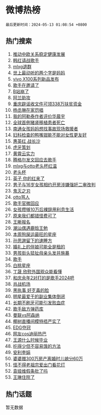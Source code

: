# 微博热榜

`最后更新时间：2024-05-13 01:08:54 +0800`

## 热门搜索

1. [推动中欧关系稳定健康发展](https://m.weibo.cn/search?containerid=100103type%3D1%26t%3D10%26q%3D%23%E6%8E%A8%E5%8A%A8%E4%B8%AD%E6%AC%A7%E5%85%B3%E7%B3%BB%E7%A8%B3%E5%AE%9A%E5%81%A5%E5%BA%B7%E5%8F%91%E5%B1%95%23&stream_entry_id=51&isnewpage=1&extparam=seat%3D1%26cate%3D10103%26dgr%3D0%26stream_entry_id%3D51%26filter_type%3Drealtimehot%26q%3D%2523%25E6%258E%25A8%25E5%258A%25A8%25E4%25B8%25AD%25E6%25AC%25A7%25E5%2585%25B3%25E7%25B3%25BB%25E7%25A8%25B3%25E5%25AE%259A%25E5%2581%25A5%25E5%25BA%25B7%25E5%258F%2591%25E5%25B1%2595%2523%26c_type%3D51%26pos%3D0%26display_time%3D1715533733%26pre_seqid%3D1715533733218015738148)
1. [韩红请战歌手](https://m.weibo.cn/search?containerid=100103type%3D1%26t%3D10%26q%3D%E9%9F%A9%E7%BA%A2%E8%AF%B7%E6%88%98%E6%AD%8C%E6%89%8B&stream_entry_id=31&isnewpage=1&extparam=seat%3D1%26lcate%3D5001%26pos%3D0%26q%3D%25E9%259F%25A9%25E7%25BA%25A2%25E8%25AF%25B7%25E6%2588%2598%25E6%25AD%258C%25E6%2589%258B%26c_type%3D31%26realpos%3D1%26flag%3D16%26dgr%3D0%26cate%3D5001%26stream_entry_id%3D31%26band_rank%3D1%26filter_type%3Drealtimehot%26display_time%3D1715533733%26pre_seqid%3D1715533733218015738148)
1. [mlxg退群](https://m.weibo.cn/search?containerid=100103type%3D1%26t%3D10%26q%3Dmlxg%E9%80%80%E7%BE%A4&stream_entry_id=31&isnewpage=1&extparam=seat%3D1%26lcate%3D5001%26pos%3D1%26q%3Dmlxg%25E9%2580%2580%25E7%25BE%25A4%26c_type%3D31%26realpos%3D2%26flag%3D2%26dgr%3D0%26cate%3D5001%26stream_entry_id%3D31%26band_rank%3D2%26filter_type%3Drealtimehot%26display_time%3D1715533733%26pre_seqid%3D1715533733218015738148)
1. [世上最动听的两个字是妈妈](https://m.weibo.cn/search?containerid=100103type%3D1%26t%3D10%26q%3D%23%E4%B8%96%E4%B8%8A%E6%9C%80%E5%8A%A8%E5%90%AC%E7%9A%84%E4%B8%A4%E4%B8%AA%E5%AD%97%E6%98%AF%E5%A6%88%E5%A6%88%23&stream_entry_id=31&isnewpage=1&extparam=seat%3D1%26lcate%3D5001%26pos%3D2%26q%3D%2523%25E4%25B8%2596%25E4%25B8%258A%25E6%259C%2580%25E5%258A%25A8%25E5%2590%25AC%25E7%259A%2584%25E4%25B8%25A4%25E4%25B8%25AA%25E5%25AD%2597%25E6%2598%25AF%25E5%25A6%2588%25E5%25A6%2588%2523%26c_type%3D31%26realpos%3D3%26flag%3D0%26dgr%3D0%26cate%3D5001%26stream_entry_id%3D31%26band_rank%3D3%26filter_type%3Drealtimehot%26display_time%3D1715533733%26pre_seqid%3D1715533733218015738148)
1. [vivo X100系列新品发布](https://m.weibo.cn/search?containerid=100103type%3D1%26t%3D10%26q%3Dvivo+X100%E7%B3%BB%E5%88%97%E6%96%B0%E5%93%81%E5%8F%91%E5%B8%83&stream_entry_id=31&isnewpage=1&extparam=seat%3D1%26lcate%3D5001%26filter_type%3Drealtimehot%26q%3Dvivo%2520X100%25E7%25B3%25BB%25E5%2588%2597%25E6%2596%25B0%25E5%2593%2581%25E5%258F%2591%25E5%25B8%2583%26c_type%3D31%26dgr%3D0%26cate%3D5001%26is_ad_pos%3D1%26band_rank%3D4%26stream_entry_id%3D31%26adid%3D236180%26pos%3D3%26display_time%3D1715533733%26pre_seqid%3D1715533733218015738148)
1. [歌手在邀请了](https://m.weibo.cn/search?containerid=100103type%3D1%26t%3D10%26q%3D%23%E6%AD%8C%E6%89%8B%E5%9C%A8%E9%82%80%E8%AF%B7%E4%BA%86%23&stream_entry_id=31&isnewpage=1&extparam=seat%3D1%26lcate%3D5001%26pos%3D4%26q%3D%2523%25E6%25AD%258C%25E6%2589%258B%25E5%259C%25A8%25E9%2582%2580%25E8%25AF%25B7%25E4%25BA%2586%2523%26c_type%3D31%26realpos%3D4%26flag%3D16%26dgr%3D0%26cate%3D5001%26stream_entry_id%3D31%26band_rank%3D4%26filter_type%3Drealtimehot%26display_time%3D1715533733%26pre_seqid%3D1715533733218015738148)
1. [B站崩了](https://m.weibo.cn/search?containerid=100103type%3D1%26t%3D10%26q%3DB%E7%AB%99%E5%B4%A9%E4%BA%86&stream_entry_id=31&isnewpage=1&extparam=seat%3D1%26lcate%3D5001%26pos%3D5%26q%3DB%25E7%25AB%2599%25E5%25B4%25A9%25E4%25BA%2586%26c_type%3D31%26realpos%3D5%26flag%3D2%26dgr%3D0%26cate%3D5001%26stream_entry_id%3D31%26band_rank%3D5%26filter_type%3Drealtimehot%26display_time%3D1715533733%26pre_seqid%3D1715533733218015738148)
1. [阿兰助攻](https://m.weibo.cn/search?containerid=100103type%3D1%26t%3D10%26q%3D%23%E9%98%BF%E5%85%B0%E5%8A%A9%E6%94%BB%23&stream_entry_id=31&isnewpage=1&extparam=seat%3D1%26lcate%3D5001%26pos%3D6%26q%3D%2523%25E9%2598%25BF%25E5%2585%25B0%25E5%258A%25A9%25E6%2594%25BB%2523%26c_type%3D31%26realpos%3D6%26flag%3D2%26dgr%3D0%26cate%3D5001%26stream_entry_id%3D31%26band_rank%3D6%26filter_type%3Drealtimehot%26display_time%3D1715533733%26pre_seqid%3D1715533733218015738148)
1. [重庆辟谣收文件可领338万扶贫资金](https://m.weibo.cn/search?containerid=100103type%3D1%26t%3D10%26q%3D%23%E9%87%8D%E5%BA%86%E8%BE%9F%E8%B0%A3%E6%94%B6%E6%96%87%E4%BB%B6%E5%8F%AF%E9%A2%86338%E4%B8%87%E6%89%B6%E8%B4%AB%E8%B5%84%E9%87%91%23&stream_entry_id=31&isnewpage=1&extparam=seat%3D1%26lcate%3D5001%26filter_type%3Drealtimehot%26q%3D%2523%25E9%2587%258D%25E5%25BA%2586%25E8%25BE%259F%25E8%25B0%25A3%25E6%2594%25B6%25E6%2596%2587%25E4%25BB%25B6%25E5%258F%25AF%25E9%25A2%2586338%25E4%25B8%2587%25E6%2589%25B6%25E8%25B4%25AB%25E8%25B5%2584%25E9%2587%2591%2523%26c_type%3D31%26dgr%3D0%26cate%3D5001%26is_ad_pos%3D1%26band_rank%3D7%26stream_entry_id%3D31%26adid%3D236159%26pos%3D7%26display_time%3D1715533733%26pre_seqid%3D1715533733218015738148)
1. [杨丞琳在家罚唱](https://m.weibo.cn/search?containerid=100103type%3D1%26t%3D10%26q%3D%23%E6%9D%A8%E4%B8%9E%E7%90%B3%E5%9C%A8%E5%AE%B6%E7%BD%9A%E5%94%B1%23&stream_entry_id=31&isnewpage=1&extparam=seat%3D1%26lcate%3D5001%26pos%3D8%26q%3D%2523%25E6%259D%25A8%25E4%25B8%259E%25E7%2590%25B3%25E5%259C%25A8%25E5%25AE%25B6%25E7%25BD%259A%25E5%2594%25B1%2523%26c_type%3D31%26realpos%3D7%26flag%3D2%26dgr%3D0%26cate%3D5001%26stream_entry_id%3D31%26band_rank%3D7%26filter_type%3Drealtimehot%26display_time%3D1715533733%26pre_seqid%3D1715533733218015738148)
1. [我的阿勒泰作者评价华晨宇](https://m.weibo.cn/search?containerid=100103type%3D1%26t%3D10%26q%3D%E6%88%91%E7%9A%84%E9%98%BF%E5%8B%92%E6%B3%B0%E4%BD%9C%E8%80%85%E8%AF%84%E4%BB%B7%E5%8D%8E%E6%99%A8%E5%AE%87&stream_entry_id=31&isnewpage=1&extparam=seat%3D1%26lcate%3D5001%26pos%3D9%26q%3D%25E6%2588%2591%25E7%259A%2584%25E9%2598%25BF%25E5%258B%2592%25E6%25B3%25B0%25E4%25BD%259C%25E8%2580%2585%25E8%25AF%2584%25E4%25BB%25B7%25E5%258D%258E%25E6%2599%25A8%25E5%25AE%2587%26c_type%3D31%26realpos%3D8%26flag%3D2%26dgr%3D0%26cate%3D5001%26stream_entry_id%3D31%26band_rank%3D8%26filter_type%3Drealtimehot%26display_time%3D1715533733%26pre_seqid%3D1715533733218015738148)
1. [全球首例猪肾移植患者死亡](https://m.weibo.cn/search?containerid=100103type%3D1%26t%3D10%26q%3D%23%E5%85%A8%E7%90%83%E9%A6%96%E4%BE%8B%E7%8C%AA%E8%82%BE%E7%A7%BB%E6%A4%8D%E6%82%A3%E8%80%85%E6%AD%BB%E4%BA%A1%23&stream_entry_id=31&isnewpage=1&extparam=seat%3D1%26lcate%3D5001%26pos%3D10%26q%3D%2523%25E5%2585%25A8%25E7%2590%2583%25E9%25A6%2596%25E4%25BE%258B%25E7%258C%25AA%25E8%2582%25BE%25E7%25A7%25BB%25E6%25A4%258D%25E6%2582%25A3%25E8%2580%2585%25E6%25AD%25BB%25E4%25BA%25A1%2523%26c_type%3D31%26realpos%3D9%26flag%3D2%26dgr%3D0%26cate%3D5001%26stream_entry_id%3D31%26band_rank%3D9%26filter_type%3Drealtimehot%26display_time%3D1715533733%26pre_seqid%3D1715533733218015738148)
1. [南通女孩妈妈想找事故现场救援者](https://m.weibo.cn/search?containerid=100103type%3D1%26t%3D10%26q%3D%23%E5%8D%97%E9%80%9A%E5%A5%B3%E5%AD%A9%E5%A6%88%E5%A6%88%E6%83%B3%E6%89%BE%E4%BA%8B%E6%95%85%E7%8E%B0%E5%9C%BA%E6%95%91%E6%8F%B4%E8%80%85%23&stream_entry_id=31&isnewpage=1&extparam=seat%3D1%26lcate%3D5001%26pos%3D11%26q%3D%2523%25E5%258D%2597%25E9%2580%259A%25E5%25A5%25B3%25E5%25AD%25A9%25E5%25A6%2588%25E5%25A6%2588%25E6%2583%25B3%25E6%2589%25BE%25E4%25BA%258B%25E6%2595%2585%25E7%258E%25B0%25E5%259C%25BA%25E6%2595%2591%25E6%258F%25B4%25E8%2580%2585%2523%26c_type%3D31%26realpos%3D10%26flag%3D32768%26dgr%3D0%26cate%3D5001%26stream_entry_id%3D31%26band_rank%3D10%26filter_type%3Drealtimehot%26display_time%3D1715533733%26pre_seqid%3D1715533733218015738148)
1. [妇科检查的鸭嘴钳能不能对女性更友好](https://m.weibo.cn/search?containerid=100103type%3D1%26t%3D10%26q%3D%23%E5%A6%87%E7%A7%91%E6%A3%80%E6%9F%A5%E7%9A%84%E9%B8%AD%E5%98%B4%E9%92%B3%E8%83%BD%E4%B8%8D%E8%83%BD%E5%AF%B9%E5%A5%B3%E6%80%A7%E6%9B%B4%E5%8F%8B%E5%A5%BD%23&stream_entry_id=31&isnewpage=1&extparam=seat%3D1%26lcate%3D5001%26pos%3D12%26q%3D%2523%25E5%25A6%2587%25E7%25A7%2591%25E6%25A3%2580%25E6%259F%25A5%25E7%259A%2584%25E9%25B8%25AD%25E5%2598%25B4%25E9%2592%25B3%25E8%2583%25BD%25E4%25B8%258D%25E8%2583%25BD%25E5%25AF%25B9%25E5%25A5%25B3%25E6%2580%25A7%25E6%259B%25B4%25E5%258F%258B%25E5%25A5%25BD%2523%26c_type%3D31%26realpos%3D11%26flag%3D2%26dgr%3D0%26cate%3D5001%26stream_entry_id%3D31%26band_rank%3D11%26filter_type%3Drealtimehot%26display_time%3D1715533733%26pre_seqid%3D1715533733218015738148)
1. [惠英红 战长沙](https://m.weibo.cn/search?containerid=100103type%3D1%26t%3D10%26q%3D%E6%83%A0%E8%8B%B1%E7%BA%A2+%E6%88%98%E9%95%BF%E6%B2%99&stream_entry_id=31&isnewpage=1&extparam=seat%3D1%26lcate%3D5001%26pos%3D13%26q%3D%25E6%2583%25A0%25E8%258B%25B1%25E7%25BA%25A2%2520%25E6%2588%2598%25E9%2595%25BF%25E6%25B2%2599%26c_type%3D31%26realpos%3D12%26flag%3D2%26dgr%3D0%26cate%3D5001%26stream_entry_id%3D31%26band_rank%3D12%26filter_type%3Drealtimehot%26display_time%3D1715533733%26pre_seqid%3D1715533733218015738148)
1. [虎牙策划](https://m.weibo.cn/search?containerid=100103type%3D1%26t%3D10%26q%3D%E8%99%8E%E7%89%99%E7%AD%96%E5%88%92&stream_entry_id=31&isnewpage=1&extparam=seat%3D1%26lcate%3D5001%26pos%3D14%26q%3D%25E8%2599%258E%25E7%2589%2599%25E7%25AD%2596%25E5%2588%2592%26c_type%3D31%26realpos%3D13%26flag%3D0%26dgr%3D0%26cate%3D5001%26stream_entry_id%3D31%26band_rank%3D13%26filter_type%3Drealtimehot%26display_time%3D1715533733%26pre_seqid%3D1715533733218015738148)
1. [黄霄云实力](https://m.weibo.cn/search?containerid=100103type%3D1%26t%3D10%26q%3D%23%E9%BB%84%E9%9C%84%E4%BA%91%E5%AE%9E%E5%8A%9B%23&stream_entry_id=31&isnewpage=1&extparam=seat%3D1%26lcate%3D5001%26pos%3D15%26q%3D%2523%25E9%25BB%2584%25E9%259C%2584%25E4%25BA%2591%25E5%25AE%259E%25E5%258A%259B%2523%26c_type%3D31%26realpos%3D14%26flag%3D2%26dgr%3D0%26cate%3D5001%26stream_entry_id%3D31%26band_rank%3D14%26filter_type%3Drealtimehot%26display_time%3D1715533733%26pre_seqid%3D1715533733218015738148)
1. [腾格尔发文回应去歌手](https://m.weibo.cn/search?containerid=100103type%3D1%26t%3D10%26q%3D%23%E8%85%BE%E6%A0%BC%E5%B0%94%E5%8F%91%E6%96%87%E5%9B%9E%E5%BA%94%E5%8E%BB%E6%AD%8C%E6%89%8B%23&stream_entry_id=31&isnewpage=1&extparam=seat%3D1%26lcate%3D5001%26pos%3D16%26q%3D%2523%25E8%2585%25BE%25E6%25A0%25BC%25E5%25B0%2594%25E5%258F%2591%25E6%2596%2587%25E5%259B%259E%25E5%25BA%2594%25E5%258E%25BB%25E6%25AD%258C%25E6%2589%258B%2523%26c_type%3D31%26realpos%3D15%26flag%3D2%26dgr%3D0%26cate%3D5001%26stream_entry_id%3D31%26band_rank%3D15%26filter_type%3Drealtimehot%26display_time%3D1715533733%26pre_seqid%3D1715533733218015738148)
1. [mlxg与otto老头杯红温](https://m.weibo.cn/search?containerid=100103type%3D1%26t%3D10%26q%3D%23mlxg%E4%B8%8Eotto%E8%80%81%E5%A4%B4%E6%9D%AF%E7%BA%A2%E6%B8%A9%23&stream_entry_id=31&isnewpage=1&extparam=seat%3D1%26lcate%3D5001%26pos%3D17%26q%3D%2523mlxg%25E4%25B8%258Eotto%25E8%2580%2581%25E5%25A4%25B4%25E6%259D%25AF%25E7%25BA%25A2%25E6%25B8%25A9%2523%26c_type%3D31%26realpos%3D16%26flag%3D0%26dgr%3D0%26cate%3D5001%26stream_entry_id%3D31%26band_rank%3D16%26filter_type%3Drealtimehot%26display_time%3D1715533733%26pre_seqid%3D1715533733218015738148)
1. [老头杯](https://m.weibo.cn/search?containerid=100103type%3D1%26t%3D10%26q%3D%E8%80%81%E5%A4%B4%E6%9D%AF&stream_entry_id=31&isnewpage=1&extparam=seat%3D1%26lcate%3D5001%26pos%3D18%26q%3D%25E8%2580%2581%25E5%25A4%25B4%25E6%259D%25AF%26c_type%3D31%26realpos%3D17%26flag%3D0%26dgr%3D0%26cate%3D5001%26stream_entry_id%3D31%26band_rank%3D17%26filter_type%3Drealtimehot%26display_time%3D1715533733%26pre_seqid%3D1715533733218015738148)
1. [英子 你的红来了](https://m.weibo.cn/search?containerid=100103type%3D1%26t%3D10%26q%3D%E8%8B%B1%E5%AD%90+%E4%BD%A0%E7%9A%84%E7%BA%A2%E6%9D%A5%E4%BA%86&stream_entry_id=31&isnewpage=1&extparam=seat%3D1%26lcate%3D5001%26pos%3D19%26q%3D%25E8%258B%25B1%25E5%25AD%2590%2520%25E4%25BD%25A0%25E7%259A%2584%25E7%25BA%25A2%25E6%259D%25A5%25E4%25BA%2586%26c_type%3D31%26realpos%3D18%26flag%3D2%26dgr%3D0%26cate%3D5001%26stream_entry_id%3D31%26band_rank%3D18%26filter_type%3Drealtimehot%26display_time%3D1715533733%26pre_seqid%3D1715533733218015738148)
1. [男子与16岁女孩相约开房涉嫌强奸二审改判](https://m.weibo.cn/search?containerid=100103type%3D1%26t%3D10%26q%3D%23%E7%94%B7%E5%AD%90%E4%B8%8E16%E5%B2%81%E5%A5%B3%E5%AD%A9%E7%9B%B8%E7%BA%A6%E5%BC%80%E6%88%BF%E6%B6%89%E5%AB%8C%E5%BC%BA%E5%A5%B8%E4%BA%8C%E5%AE%A1%E6%94%B9%E5%88%A4%23&stream_entry_id=31&isnewpage=1&extparam=seat%3D1%26lcate%3D5001%26pos%3D20%26q%3D%2523%25E7%2594%25B7%25E5%25AD%2590%25E4%25B8%258E16%25E5%25B2%2581%25E5%25A5%25B3%25E5%25AD%25A9%25E7%259B%25B8%25E7%25BA%25A6%25E5%25BC%2580%25E6%2588%25BF%25E6%25B6%2589%25E5%25AB%258C%25E5%25BC%25BA%25E5%25A5%25B8%25E4%25BA%258C%25E5%25AE%25A1%25E6%2594%25B9%25E5%2588%25A4%2523%26c_type%3D31%26realpos%3D19%26flag%3D0%26dgr%3D0%26cate%3D5001%26stream_entry_id%3D31%26band_rank%3D19%26filter_type%3Drealtimehot%26display_time%3D1715533733%26pre_seqid%3D1715533733218015738148)
1. [鬼灭之刃](https://m.weibo.cn/search?containerid=100103type%3D1%26t%3D10%26q%3D%E9%AC%BC%E7%81%AD%E4%B9%8B%E5%88%83&stream_entry_id=31&isnewpage=1&extparam=seat%3D1%26lcate%3D5001%26pos%3D21%26q%3D%25E9%25AC%25BC%25E7%2581%25AD%25E4%25B9%258B%25E5%2588%2583%26c_type%3D31%26realpos%3D20%26flag%3D0%26dgr%3D0%26cate%3D5001%26stream_entry_id%3D31%26band_rank%3D20%26filter_type%3Drealtimehot%26display_time%3D1715533733%26pre_seqid%3D1715533733218015738148)
1. [otto骂人](https://m.weibo.cn/search?containerid=100103type%3D1%26t%3D10%26q%3Dotto%E9%AA%82%E4%BA%BA&stream_entry_id=31&isnewpage=1&extparam=seat%3D1%26lcate%3D5001%26pos%3D22%26q%3Dotto%25E9%25AA%2582%25E4%25BA%25BA%26c_type%3D31%26realpos%3D21%26flag%3D0%26dgr%3D0%26cate%3D5001%26stream_entry_id%3D31%26band_rank%3D21%26filter_type%3Drealtimehot%26display_time%3D1715533733%26pre_seqid%3D1715533733218015738148)
1. [歌手官微回应](https://m.weibo.cn/search?containerid=100103type%3D1%26t%3D10%26q%3D%E6%AD%8C%E6%89%8B%E5%AE%98%E5%BE%AE%E5%9B%9E%E5%BA%94&stream_entry_id=31&isnewpage=1&extparam=seat%3D1%26lcate%3D5001%26pos%3D23%26q%3D%25E6%25AD%258C%25E6%2589%258B%25E5%25AE%2598%25E5%25BE%25AE%25E5%259B%259E%25E5%25BA%2594%26c_type%3D31%26realpos%3D22%26flag%3D0%26dgr%3D0%26cate%3D5001%26stream_entry_id%3D31%26band_rank%3D22%26filter_type%3Drealtimehot%26display_time%3D1715533733%26pre_seqid%3D1715533733218015738148)
1. [女孩攒够10万后裸辞用利息生活](https://m.weibo.cn/search?containerid=100103type%3D1%26t%3D10%26q%3D%23%E5%A5%B3%E5%AD%A9%E6%94%92%E5%A4%9F10%E4%B8%87%E5%90%8E%E8%A3%B8%E8%BE%9E%E7%94%A8%E5%88%A9%E6%81%AF%E7%94%9F%E6%B4%BB%23&stream_entry_id=31&isnewpage=1&extparam=seat%3D1%26lcate%3D5001%26pos%3D24%26q%3D%2523%25E5%25A5%25B3%25E5%25AD%25A9%25E6%2594%2592%25E5%25A4%259F10%25E4%25B8%2587%25E5%2590%258E%25E8%25A3%25B8%25E8%25BE%259E%25E7%2594%25A8%25E5%2588%25A9%25E6%2581%25AF%25E7%2594%259F%25E6%25B4%25BB%2523%26c_type%3D31%26realpos%3D23%26flag%3D0%26dgr%3D0%26cate%3D5001%26stream_entry_id%3D31%26band_rank%3D23%26filter_type%3Drealtimehot%26display_time%3D1715533733%26pre_seqid%3D1715533733218015738148)
1. [原来我们都错怪费可了](https://m.weibo.cn/search?containerid=100103type%3D1%26t%3D10%26q%3D%23%E5%8E%9F%E6%9D%A5%E6%88%91%E4%BB%AC%E9%83%BD%E9%94%99%E6%80%AA%E8%B4%B9%E5%8F%AF%E4%BA%86%23&stream_entry_id=31&isnewpage=1&extparam=seat%3D1%26lcate%3D5001%26pos%3D25%26q%3D%2523%25E5%258E%259F%25E6%259D%25A5%25E6%2588%2591%25E4%25BB%25AC%25E9%2583%25BD%25E9%2594%2599%25E6%2580%25AA%25E8%25B4%25B9%25E5%258F%25AF%25E4%25BA%2586%2523%26c_type%3D31%26realpos%3D24%26flag%3D1%26dgr%3D0%26cate%3D5001%26stream_entry_id%3D31%26band_rank%3D24%26filter_type%3Drealtimehot%26display_time%3D1715533733%26pre_seqid%3D1715533733218015738148)
1. [王晰报名](https://m.weibo.cn/search?containerid=100103type%3D1%26t%3D10%26q%3D%E7%8E%8B%E6%99%B0%E6%8A%A5%E5%90%8D&stream_entry_id=31&isnewpage=1&extparam=seat%3D1%26lcate%3D5001%26pos%3D26%26q%3D%25E7%258E%258B%25E6%2599%25B0%25E6%258A%25A5%25E5%2590%258D%26c_type%3D31%26realpos%3D25%26flag%3D2%26dgr%3D0%26cate%3D5001%26stream_entry_id%3D31%26band_rank%3D25%26filter_type%3Drealtimehot%26display_time%3D1715533733%26pre_seqid%3D1715533733218015738148)
1. [潮汕偶遇鹿晗王勉](https://m.weibo.cn/search?containerid=100103type%3D1%26t%3D10%26q%3D%23%E6%BD%AE%E6%B1%95%E5%81%B6%E9%81%87%E9%B9%BF%E6%99%97%E7%8E%8B%E5%8B%89%23&stream_entry_id=31&isnewpage=1&extparam=seat%3D1%26lcate%3D5001%26pos%3D27%26q%3D%2523%25E6%25BD%25AE%25E6%25B1%2595%25E5%2581%25B6%25E9%2581%2587%25E9%25B9%25BF%25E6%2599%2597%25E7%258E%258B%25E5%258B%2589%2523%26c_type%3D31%26realpos%3D26%26flag%3D1%26dgr%3D0%26cate%3D5001%26stream_entry_id%3D31%26band_rank%3D26%26filter_type%3Drealtimehot%26display_time%3D1715533733%26pre_seqid%3D1715533733218015738148)
1. [本周狗屎运最旺的星座](https://m.weibo.cn/search?containerid=100103type%3D1%26t%3D10%26q%3D%E6%9C%AC%E5%91%A8%E7%8B%97%E5%B1%8E%E8%BF%90%E6%9C%80%E6%97%BA%E7%9A%84%E6%98%9F%E5%BA%A7&stream_entry_id=31&isnewpage=1&extparam=seat%3D1%26lcate%3D5001%26pos%3D28%26q%3D%25E6%259C%25AC%25E5%2591%25A8%25E7%258B%2597%25E5%25B1%258E%25E8%25BF%2590%25E6%259C%2580%25E6%2597%25BA%25E7%259A%2584%25E6%2598%259F%25E5%25BA%25A7%26c_type%3D31%26realpos%3D27%26flag%3D0%26dgr%3D0%26cate%3D5001%26stream_entry_id%3D31%26band_rank%3D27%26filter_type%3Drealtimehot%26display_time%3D1715533733%26pre_seqid%3D1715533733218015738148)
1. [孙思邈留下的速睡方](https://m.weibo.cn/search?containerid=100103type%3D1%26t%3D10%26q%3D%23%E5%AD%99%E6%80%9D%E9%82%88%E7%95%99%E4%B8%8B%E7%9A%84%E9%80%9F%E7%9D%A1%E6%96%B9%23&stream_entry_id=31&isnewpage=1&extparam=seat%3D1%26lcate%3D5001%26pos%3D29%26q%3D%2523%25E5%25AD%2599%25E6%2580%259D%25E9%2582%2588%25E7%2595%2599%25E4%25B8%258B%25E7%259A%2584%25E9%2580%259F%25E7%259D%25A1%25E6%2596%25B9%2523%26c_type%3D31%26realpos%3D28%26flag%3D1%26dgr%3D0%26cate%3D5001%26stream_entry_id%3D31%26band_rank%3D28%26filter_type%3Drealtimehot%26display_time%3D1715533733%26pre_seqid%3D1715533733218015738148)
1. [婚礼上的伴娘可能全是租的](https://m.weibo.cn/search?containerid=100103type%3D1%26t%3D10%26q%3D%23%E5%A9%9A%E7%A4%BC%E4%B8%8A%E7%9A%84%E4%BC%B4%E5%A8%98%E5%8F%AF%E8%83%BD%E5%85%A8%E6%98%AF%E7%A7%9F%E7%9A%84%23&stream_entry_id=31&isnewpage=1&extparam=seat%3D1%26lcate%3D5001%26pos%3D30%26q%3D%2523%25E5%25A9%259A%25E7%25A4%25BC%25E4%25B8%258A%25E7%259A%2584%25E4%25BC%25B4%25E5%25A8%2598%25E5%258F%25AF%25E8%2583%25BD%25E5%2585%25A8%25E6%2598%25AF%25E7%25A7%259F%25E7%259A%2584%2523%26c_type%3D31%26realpos%3D29%26flag%3D0%26dgr%3D0%26cate%3D5001%26stream_entry_id%3D31%26band_rank%3D29%26filter_type%3Drealtimehot%26display_time%3D1715533733%26pre_seqid%3D1715533733218015738148)
1. [男孩街头猛扯母亲头发并施暴](https://m.weibo.cn/search?containerid=100103type%3D1%26t%3D10%26q%3D%23%E7%94%B7%E5%AD%A9%E8%A1%97%E5%A4%B4%E7%8C%9B%E6%89%AF%E6%AF%8D%E4%BA%B2%E5%A4%B4%E5%8F%91%E5%B9%B6%E6%96%BD%E6%9A%B4%23&stream_entry_id=31&isnewpage=1&extparam=seat%3D1%26lcate%3D5001%26pos%3D31%26q%3D%2523%25E7%2594%25B7%25E5%25AD%25A9%25E8%25A1%2597%25E5%25A4%25B4%25E7%258C%259B%25E6%2589%25AF%25E6%25AF%258D%25E4%25BA%25B2%25E5%25A4%25B4%25E5%258F%2591%25E5%25B9%25B6%25E6%2596%25BD%25E6%259A%25B4%2523%26c_type%3D31%26realpos%3D30%26flag%3D0%26dgr%3D0%26cate%3D5001%26stream_entry_id%3D31%26band_rank%3D30%26filter_type%3Drealtimehot%26display_time%3D1715533733%26pre_seqid%3D1715533733218015738148)
1. [歌手](https://m.weibo.cn/search?containerid=100103type%3D1%26t%3D10%26q%3D%E6%AD%8C%E6%89%8B&stream_entry_id=31&isnewpage=1&extparam=seat%3D1%26lcate%3D5001%26pos%3D32%26q%3D%25E6%25AD%258C%25E6%2589%258B%26c_type%3D31%26realpos%3D31%26flag%3D0%26dgr%3D0%26cate%3D5001%26stream_entry_id%3D31%26band_rank%3D31%26filter_type%3Drealtimehot%26display_time%3D1715533733%26pre_seqid%3D1715533733218015738148)
1. [白桃星座](https://m.weibo.cn/search?containerid=100103type%3D1%26t%3D10%26q%3D%E7%99%BD%E6%A1%83%E6%98%9F%E5%BA%A7&stream_entry_id=31&isnewpage=1&extparam=seat%3D1%26lcate%3D5001%26pos%3D33%26q%3D%25E7%2599%25BD%25E6%25A1%2583%25E6%2598%259F%25E5%25BA%25A7%26c_type%3D31%26realpos%3D32%26flag%3D0%26dgr%3D0%26cate%3D5001%26stream_entry_id%3D31%26band_rank%3D32%26filter_type%3Drealtimehot%26display_time%3D1715533733%26pre_seqid%3D1715533733218015738148)
1. [丁晟 欣慰外国观众能看懂](https://m.weibo.cn/search?containerid=100103type%3D1%26t%3D10%26q%3D%E4%B8%81%E6%99%9F+%E6%AC%A3%E6%85%B0%E5%A4%96%E5%9B%BD%E8%A7%82%E4%BC%97%E8%83%BD%E7%9C%8B%E6%87%82&stream_entry_id=31&isnewpage=1&extparam=seat%3D1%26lcate%3D5001%26pos%3D34%26q%3D%25E4%25B8%2581%25E6%2599%259F%2520%25E6%25AC%25A3%25E6%2585%25B0%25E5%25A4%2596%25E5%259B%25BD%25E8%25A7%2582%25E4%25BC%2597%25E8%2583%25BD%25E7%259C%258B%25E6%2587%2582%26c_type%3D31%26realpos%3D33%26flag%3D0%26dgr%3D0%26cate%3D5001%26stream_entry_id%3D31%26band_rank%3D33%26filter_type%3Drealtimehot%26display_time%3D1715533733%26pre_seqid%3D1715533733218015738148)
1. [和庆余年2对打的是歌手2024吧](https://m.weibo.cn/search?containerid=100103type%3D1%26t%3D10%26q%3D%23%E5%92%8C%E5%BA%86%E4%BD%99%E5%B9%B42%E5%AF%B9%E6%89%93%E7%9A%84%E6%98%AF%E6%AD%8C%E6%89%8B2024%E5%90%A7%23&stream_entry_id=31&isnewpage=1&extparam=seat%3D1%26lcate%3D5001%26pos%3D35%26q%3D%2523%25E5%2592%258C%25E5%25BA%2586%25E4%25BD%2599%25E5%25B9%25B42%25E5%25AF%25B9%25E6%2589%2593%25E7%259A%2584%25E6%2598%25AF%25E6%25AD%258C%25E6%2589%258B2024%25E5%2590%25A7%2523%26c_type%3D31%26realpos%3D34%26flag%3D0%26dgr%3D0%26cate%3D5001%26stream_entry_id%3D31%26band_rank%3D34%26filter_type%3Drealtimehot%26display_time%3D1715533733%26pre_seqid%3D1715533733218015738148)
1. [肖战机场](https://m.weibo.cn/search?containerid=100103type%3D1%26t%3D10%26q%3D%E8%82%96%E6%88%98%E6%9C%BA%E5%9C%BA&stream_entry_id=31&isnewpage=1&extparam=seat%3D1%26lcate%3D5001%26pos%3D36%26q%3D%25E8%2582%2596%25E6%2588%2598%25E6%259C%25BA%25E5%259C%25BA%26c_type%3D31%26realpos%3D35%26flag%3D0%26dgr%3D0%26cate%3D5001%26stream_entry_id%3D31%26band_rank%3D35%26filter_type%3Drealtimehot%26display_time%3D1715533733%26pre_seqid%3D1715533733218015738148)
1. [黑执事 好歹毒的脸](https://m.weibo.cn/search?containerid=100103type%3D1%26t%3D10%26q%3D%E9%BB%91%E6%89%A7%E4%BA%8B+%E5%A5%BD%E6%AD%B9%E6%AF%92%E7%9A%84%E8%84%B8&stream_entry_id=31&isnewpage=1&extparam=seat%3D1%26lcate%3D5001%26pos%3D37%26q%3D%25E9%25BB%2591%25E6%2589%25A7%25E4%25BA%258B%2520%25E5%25A5%25BD%25E6%25AD%25B9%25E6%25AF%2592%25E7%259A%2584%25E8%2584%25B8%26c_type%3D31%26realpos%3D36%26flag%3D1%26dgr%3D0%26cate%3D5001%26stream_entry_id%3D31%26band_rank%3D36%26filter_type%3Drealtimehot%26display_time%3D1715533733%26pre_seqid%3D1715533733218015738148)
1. [明星最爱干的副业集体倒闭](https://m.weibo.cn/search?containerid=100103type%3D1%26t%3D10%26q%3D%23%E6%98%8E%E6%98%9F%E6%9C%80%E7%88%B1%E5%B9%B2%E7%9A%84%E5%89%AF%E4%B8%9A%E9%9B%86%E4%BD%93%E5%80%92%E9%97%AD%23&stream_entry_id=31&isnewpage=1&extparam=seat%3D1%26lcate%3D5001%26pos%3D38%26q%3D%2523%25E6%2598%258E%25E6%2598%259F%25E6%259C%2580%25E7%2588%25B1%25E5%25B9%25B2%25E7%259A%2584%25E5%2589%25AF%25E4%25B8%259A%25E9%259B%2586%25E4%25BD%2593%25E5%2580%2592%25E9%2597%25AD%2523%26c_type%3D31%26realpos%3D37%26flag%3D0%26dgr%3D0%26cate%3D5001%26stream_entry_id%3D31%26band_rank%3D37%26filter_type%3Drealtimehot%26display_time%3D1715533733%26pre_seqid%3D1715533733218015738148)
1. [长期不刷牙可能引发败血症](https://m.weibo.cn/search?containerid=100103type%3D1%26t%3D10%26q%3D%23%E9%95%BF%E6%9C%9F%E4%B8%8D%E5%88%B7%E7%89%99%E5%8F%AF%E8%83%BD%E5%BC%95%E5%8F%91%E8%B4%A5%E8%A1%80%E7%97%87%23&stream_entry_id=31&isnewpage=1&extparam=seat%3D1%26lcate%3D5001%26pos%3D39%26q%3D%2523%25E9%2595%25BF%25E6%259C%259F%25E4%25B8%258D%25E5%2588%25B7%25E7%2589%2599%25E5%258F%25AF%25E8%2583%25BD%25E5%25BC%2595%25E5%258F%2591%25E8%25B4%25A5%25E8%25A1%2580%25E7%2597%2587%2523%26c_type%3D31%26realpos%3D38%26flag%3D0%26dgr%3D0%26cate%3D5001%26stream_entry_id%3D31%26band_rank%3D38%26filter_type%3Drealtimehot%26display_time%3D1715533733%26pre_seqid%3D1715533733218015738148)
1. [歌手敌方弹药库](https://m.weibo.cn/search?containerid=100103type%3D1%26t%3D10%26q%3D%23%E6%AD%8C%E6%89%8B%E6%95%8C%E6%96%B9%E5%BC%B9%E8%8D%AF%E5%BA%93%23&stream_entry_id=31&isnewpage=1&extparam=seat%3D1%26lcate%3D5001%26pos%3D40%26q%3D%2523%25E6%25AD%258C%25E6%2589%258B%25E6%2595%258C%25E6%2596%25B9%25E5%25BC%25B9%25E8%258D%25AF%25E5%25BA%2593%2523%26c_type%3D31%26realpos%3D39%26flag%3D1%26dgr%3D0%26cate%3D5001%26stream_entry_id%3D31%26band_rank%3D39%26filter_type%3Drealtimehot%26display_time%3D1715533733%26pre_seqid%3D1715533733218015738148)
1. [曼联vs阿森纳](https://m.weibo.cn/search?containerid=100103type%3D1%26t%3D10%26q%3D%23%E6%9B%BC%E8%81%94vs%E9%98%BF%E6%A3%AE%E7%BA%B3%23&stream_entry_id=31&isnewpage=1&extparam=seat%3D1%26lcate%3D5001%26pos%3D41%26q%3D%2523%25E6%259B%25BC%25E8%2581%2594vs%25E9%2598%25BF%25E6%25A3%25AE%25E7%25BA%25B3%2523%26c_type%3D31%26realpos%3D40%26flag%3D1%26dgr%3D0%26cate%3D5001%26stream_entry_id%3D31%26band_rank%3D40%26filter_type%3Drealtimehot%26display_time%3D1715533733%26pre_seqid%3D1715533733218015738148)
1. [椰树直播间模特捂严实了](https://m.weibo.cn/search?containerid=100103type%3D1%26t%3D10%26q%3D%23%E6%A4%B0%E6%A0%91%E7%9B%B4%E6%92%AD%E9%97%B4%E6%A8%A1%E7%89%B9%E6%8D%82%E4%B8%A5%E5%AE%9E%E4%BA%86%23&stream_entry_id=31&isnewpage=1&extparam=seat%3D1%26lcate%3D5001%26pos%3D42%26q%3D%2523%25E6%25A4%25B0%25E6%25A0%2591%25E7%259B%25B4%25E6%2592%25AD%25E9%2597%25B4%25E6%25A8%25A1%25E7%2589%25B9%25E6%258D%2582%25E4%25B8%25A5%25E5%25AE%259E%25E4%25BA%2586%2523%26c_type%3D31%26realpos%3D41%26flag%3D0%26dgr%3D0%26cate%3D5001%26stream_entry_id%3D31%26band_rank%3D41%26filter_type%3Drealtimehot%26display_time%3D1715533733%26pre_seqid%3D1715533733218015738148)
1. [EDG夺冠](https://m.weibo.cn/search?containerid=100103type%3D1%26t%3D10%26q%3DEDG%E5%A4%BA%E5%86%A0&stream_entry_id=31&isnewpage=1&extparam=seat%3D1%26lcate%3D5001%26pos%3D43%26q%3DEDG%25E5%25A4%25BA%25E5%2586%25A0%26c_type%3D31%26realpos%3D42%26flag%3D0%26dgr%3D0%26cate%3D5001%26stream_entry_id%3D31%26band_rank%3D42%26filter_type%3Drealtimehot%26display_time%3D1715533733%26pre_seqid%3D1715533733218015738148)
1. [网友cos迪丽热巴](https://m.weibo.cn/search?containerid=100103type%3D1%26t%3D10%26q%3D%23%E7%BD%91%E5%8F%8Bcos%E8%BF%AA%E4%B8%BD%E7%83%AD%E5%B7%B4%23&stream_entry_id=31&isnewpage=1&extparam=seat%3D1%26lcate%3D5001%26pos%3D44%26q%3D%2523%25E7%25BD%2591%25E5%258F%258Bcos%25E8%25BF%25AA%25E4%25B8%25BD%25E7%2583%25AD%25E5%25B7%25B4%2523%26c_type%3D31%26realpos%3D43%26flag%3D0%26dgr%3D0%26cate%3D5001%26stream_entry_id%3D31%26band_rank%3D43%26filter_type%3Drealtimehot%26display_time%3D1715533733%26pre_seqid%3D1715533733218015738148)
1. [王源什么时候毕业](https://m.weibo.cn/search?containerid=100103type%3D1%26t%3D10%26q%3D%23%E7%8E%8B%E6%BA%90%E4%BB%80%E4%B9%88%E6%97%B6%E5%80%99%E6%AF%95%E4%B8%9A%23&stream_entry_id=31&isnewpage=1&extparam=seat%3D1%26lcate%3D5001%26pos%3D45%26q%3D%2523%25E7%258E%258B%25E6%25BA%2590%25E4%25BB%2580%25E4%25B9%2588%25E6%2597%25B6%25E5%2580%2599%25E6%25AF%2595%25E4%25B8%259A%2523%26c_type%3D31%26realpos%3D44%26flag%3D0%26dgr%3D0%26cate%3D5001%26stream_entry_id%3D31%26band_rank%3D44%26filter_type%3Drealtimehot%26display_time%3D1715533733%26pre_seqid%3D1715533733218015738148)
1. [吃得少但不容易饿的方法](https://m.weibo.cn/search?containerid=100103type%3D1%26t%3D10%26q%3D%23%E5%90%83%E5%BE%97%E5%B0%91%E4%BD%86%E4%B8%8D%E5%AE%B9%E6%98%93%E9%A5%BF%E7%9A%84%E6%96%B9%E6%B3%95%23&stream_entry_id=31&isnewpage=1&extparam=seat%3D1%26lcate%3D5001%26pos%3D46%26q%3D%2523%25E5%2590%2583%25E5%25BE%2597%25E5%25B0%2591%25E4%25BD%2586%25E4%25B8%258D%25E5%25AE%25B9%25E6%2598%2593%25E9%25A5%25BF%25E7%259A%2584%25E6%2596%25B9%25E6%25B3%2595%2523%26c_type%3D31%26realpos%3D45%26flag%3D0%26dgr%3D0%26cate%3D5001%26stream_entry_id%3D31%26band_rank%3D45%26filter_type%3Drealtimehot%26display_time%3D1715533733%26pre_seqid%3D1715533733218015738148)
1. [安利李娟](https://m.weibo.cn/search?containerid=100103type%3D1%26t%3D10%26q%3D%E5%AE%89%E5%88%A9%E6%9D%8E%E5%A8%9F&stream_entry_id=31&isnewpage=1&extparam=seat%3D1%26lcate%3D5001%26pos%3D47%26q%3D%25E5%25AE%2589%25E5%2588%25A9%25E6%259D%258E%25E5%25A8%259F%26c_type%3D31%26realpos%3D46%26flag%3D0%26dgr%3D0%26cate%3D5001%26stream_entry_id%3D31%26band_rank%3D46%26filter_type%3Drealtimehot%26display_time%3D1715533733%26pre_seqid%3D1715533733218015738148)
1. [婆婆赠300万房产离婚时儿媳分60万](https://m.weibo.cn/search?containerid=100103type%3D1%26t%3D10%26q%3D%23%E5%A9%86%E5%A9%86%E8%B5%A0300%E4%B8%87%E6%88%BF%E4%BA%A7%E7%A6%BB%E5%A9%9A%E6%97%B6%E5%84%BF%E5%AA%B3%E5%88%8660%E4%B8%87%23&stream_entry_id=31&isnewpage=1&extparam=seat%3D1%26lcate%3D5001%26pos%3D48%26q%3D%2523%25E5%25A9%2586%25E5%25A9%2586%25E8%25B5%25A0300%25E4%25B8%2587%25E6%2588%25BF%25E4%25BA%25A7%25E7%25A6%25BB%25E5%25A9%259A%25E6%2597%25B6%25E5%2584%25BF%25E5%25AA%25B3%25E5%2588%258660%25E4%25B8%2587%2523%26c_type%3D31%26realpos%3D47%26flag%3D0%26dgr%3D0%26cate%3D5001%26stream_entry_id%3D31%26band_rank%3D47%26filter_type%3Drealtimehot%26display_time%3D1715533733%26pre_seqid%3D1715533733218015738148)
1. [怪不得老祖宗爱出门看花灯](https://m.weibo.cn/search?containerid=100103type%3D1%26t%3D10%26q%3D%23%E6%80%AA%E4%B8%8D%E5%BE%97%E8%80%81%E7%A5%96%E5%AE%97%E7%88%B1%E5%87%BA%E9%97%A8%E7%9C%8B%E8%8A%B1%E7%81%AF%23&stream_entry_id=31&isnewpage=1&extparam=seat%3D1%26lcate%3D5001%26pos%3D49%26q%3D%2523%25E6%2580%25AA%25E4%25B8%258D%25E5%25BE%2597%25E8%2580%2581%25E7%25A5%2596%25E5%25AE%2597%25E7%2588%25B1%25E5%2587%25BA%25E9%2597%25A8%25E7%259C%258B%25E8%258A%25B1%25E7%2581%25AF%2523%26c_type%3D31%26realpos%3D48%26flag%3D0%26dgr%3D0%26cate%3D5001%26stream_entry_id%3D31%26band_rank%3D48%26filter_type%3Drealtimehot%26display_time%3D1715533733%26pre_seqid%3D1715533733218015738148)
1. [袁娅维假条批了吗](https://m.weibo.cn/search?containerid=100103type%3D1%26t%3D10%26q%3D%23%E8%A2%81%E5%A8%85%E7%BB%B4%E5%81%87%E6%9D%A1%E6%89%B9%E4%BA%86%E5%90%97%23&stream_entry_id=31&isnewpage=1&extparam=seat%3D1%26lcate%3D5001%26pos%3D50%26q%3D%2523%25E8%25A2%2581%25E5%25A8%2585%25E7%25BB%25B4%25E5%2581%2587%25E6%259D%25A1%25E6%2589%25B9%25E4%25BA%2586%25E5%2590%2597%2523%26c_type%3D31%26realpos%3D49%26flag%3D0%26dgr%3D0%26cate%3D5001%26stream_entry_id%3D31%26band_rank%3D49%26filter_type%3Drealtimehot%26display_time%3D1715533733%26pre_seqid%3D1715533733218015738148)
1. [王琳住院了](https://m.weibo.cn/search?containerid=100103type%3D1%26t%3D10%26q%3D%23%E7%8E%8B%E7%90%B3%E4%BD%8F%E9%99%A2%E4%BA%86%23&stream_entry_id=31&isnewpage=1&extparam=seat%3D1%26lcate%3D5001%26pos%3D51%26q%3D%2523%25E7%258E%258B%25E7%2590%25B3%25E4%25BD%258F%25E9%2599%25A2%25E4%25BA%2586%2523%26c_type%3D31%26realpos%3D50%26flag%3D0%26dgr%3D0%26cate%3D5001%26stream_entry_id%3D31%26band_rank%3D50%26filter_type%3Drealtimehot%26display_time%3D1715533733%26pre_seqid%3D1715533733218015738148)

## 热门话题

暂无数据
